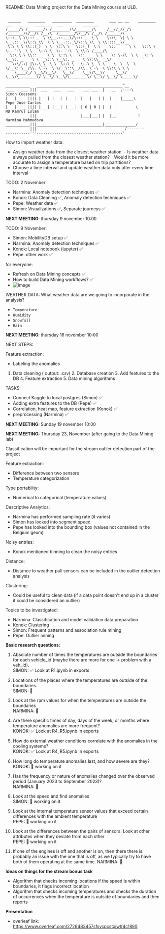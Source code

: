 README: 
Data Mining project for the Data Mining course at ULB.

```

 ______   ________   _________  ________       ___ __ __    ________  ___   __     ________  ___   __    _______     
/_____/\ /_______/\ /________/\/_______/\     /__//_//_/\  /_______/\/__/\ /__/\  /_______/\/__/\ /__/\ /______/\    
\:::_ \ \\::: _  \ \\__.::.__\/\::: _  \ \    \::\| \| \ \ \__.::._\/\::\_\\  \ \ \__.::._\/\::\_\\  \ \\::::__\/__  
 \:\ \ \ \\::(_)  \ \  \::\ \   \::(_)  \ \    \:.      \ \   \::\ \  \:. `-\  \ \   \::\ \  \:. `-\  \ \\:\ /____/\ 
  \:\ \ \ \\:: __  \ \  \::\ \   \:: __  \ \    \:.\-/\  \ \  _\::\ \__\:. _    \ \  _\::\ \__\:. _    \ \\:\\_  _\/ 
   \:\/.:| |\:.\ \  \ \  \::\ \   \:.\ \  \ \    \. \  \  \ \/__\::\__/\\. \`-\  \ \/__\::\__/\\. \`-\  \ \\:\_\ \ \ 
    \____/_/ \__\/\__\/   \__\/    \__\/\__\/     \__\/ \__\/\________\/ \__\/ \__\/\________\/ \__\/ \__\/ \_____\/ 

```

```
___________   _______________________________________^__
 ___   ___ |||  ___   ___   ___    ___ ___  |   __  ,----\                     Simon Coessens
|   | |   |||| |   | |   | |   |  |   |   | |  |  | |_____\                      Pepe Jose Carlos
|___| |___|||| |___| |___| |___|  | O | O | |  |  |        \                       MD Kamrul Islam
           |||                    |___|___| |  |__|         )                        Narmina Mahmudova
___________|||______________________________|______________/
           |||                                        /--------
-----------'''---------------------------------------'
```

How to import weather data: 
  - Assign weather data from the closest weather station.
        - Is weather data always pulled from the closest weather station?
        - Would it be more accurate to assign a temperature based on trip partitions?
  - Choose a time interval and update weather data only after every time interval



TODO: 2 November
  - Narmina: Anomaly detection techniques ✅
  - Konok: Data Cleaning ✅, Anomaly detection techniques ✅
  - Pepe: Weather data ✅
  - Simon: Visualizations ✅, Separate journeys ✅

**NEXT MEETING**: thursday 9 november 10:00 

TODO: 9 November:
  - Simon: MobilityDB setup ✅
  - Narmina: Anomaly detection techniques ✅
  - Konok: Local notebook (jupyter) ✅
  - Pepe: other work ✅

for  everyone: 
  - Refresh on Data Mining concepts ✅
  - How to build Data Mining workflows? ✅
  - ![image](https://github.com/simoncoessens/DataMining/assets/129620441/c3b7423b-24a5-4186-ad73-a1e03bacf0ac)



WEATHER DATA: 
What weather data are we going to incorporate in the analysis? 
- ``Temperature``
- ```Humidity```
- ````Snowfall````
- ```Rain```

**NEXT MEETING**: thursday 16 november 10:00 


NEXT STEPS: 

Feature extraction: 
- Labeling the anomalies


 1. Data cleaning ( output: .csv)
	2.	Database creation
	3.	Add features to the DB
	4.	Feature extraction
	5.	Data mining algorithms

TASKS: 
- Connect Kaggle to local postgres (Simon) ✅
- Adding extra features to the DB (Pepe) ✅
- Correlation, heat map, feature extraction (Konok) ✅
- preprocessing (Narmina) ✅


**NEXT MEETING**: Sunday 19 november 10:00 


**NEXT MEETING:** Thursday 23, November (after going to the Data Mining lab)

Classification will be important for the stream outlier detection part of the project

Feature extraction:
- Difference between two sensors
- Temperature categorization

Type portability:
- Numerical to categorical (temperature values)

Descriptive Analytics:
- Narmina has performed sampling rate (it varies)
- Simon has looked into segment speed
- Pepe has looked into the bounding box (values not contained in the Belgium geom)

Noisy entries:
- Konok mentioned binning to clean the noisy entries

Distance:
- Distance to weather pull sensors can be included in the outlier detection analysis

Clustering:
- Could be useful to clean data (if a data point doesn't end up in a cluster it could be considered an outlier)

Topics to be investigated:
- Narmina: Classification and model validation data preparation
- Konok: Clustering
- Simon: Frequent patterns and association rule mining
- Pepe: Outlier mining


**Basic research questions:**
1. Absolute number of times the temperatures are outside the boundaries for each vehicle_id (maybe there are more for one -> problem with a veh_id).\
	SIMON: ✅ Look at R1.ipynb in exports


2.  Locations of the places where the temperatures are outside of the boundaries.\
	SIMON: 🔄 


3.  Look at the rpm values for when the temperatures are outside the boundaries\
   	NARMINA: 🔄  


4. Are there specific times of day, days of the week, or months where temperature anomalies are more frequent?\
   	KONOK: ✅ Look at R4_R5.ipynb in exports


5. How do external weather conditions correlate with the anomalies in the cooling systems?\
   	KONOK: ✅ Look at R4_R5.ipynb in exports


6. How long do temperature anomalies last, and how severe are they?\
   	KONOK: 🔄  working on it


7.  Has the frequency or nature of anomalies changed over the observed period (January 2023 to September 2023)?\
   	NARMINA: 🔄  


8. Look at the speed and find anomalies\
   	SIMON: 🔄 working on it


9. Look at the internal temperature sensor values that exceed certain differences with the ambient temperature\
	PEPE: 🔄 working on it


10. Look at the differences between the pairs of sensors. Look at other attributes when they deviate from each other \
	PEPE: 🔄 working on it

11. If one of the engines is off and another is on, then there there is probably an issue with the one that is off, as we typically try to have both of them operating at the same time.
    	NARMINA: 🔄


**Ideas on things for the stream bonus task**
- Algorithm that checks incoming locations if the speed is within boundaries, it flags incorrect location
- Algorithm that checks incoming temperatures and checks the duration of occurrences when the temperature is outside of boundaries and then reports

**Presentation**
- overleaf link: https://www.overleaf.com/2726483457sfsvcpcstxjw#4c1890
